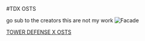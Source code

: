 #TDX OSTS 


go sub to the creators this are not my work
![Facade](https://tr.rbxcdn.com/1e94c2d35500eb92dfe3a5e1fc156304/768/432/Image/Png)



[TOWER DEFENSE X OSTS](https://www.youtube.com/playlist?list=PLUOdSG-n1jg3n6A0fCMEhUzn2CMh88jDO)


